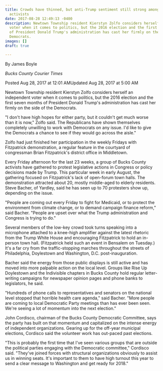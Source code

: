 ```yaml
---
title: Crowds have thinned, but anti-Trump sentiment still strong among Bucks County
  activists
date: 2017-08-28 12:49:13 -0400
description: Newtown Township resident Kierstyn Zolfo considers herself an independent
  voter when it comes to politics, but the 2016 election and the first seven months
  of President Donald Trump's administration has cast her firmly on the side of the
  Democrats.
images: []
draft: true

---
```

By James Boyle

_Bucks County Courier Times_

Posted Aug 28, 2017 at 12:01 AMUpdated Aug 28, 2017 at 5:00 AM

Newtown Township resident Kierstyn Zolfo considers herself an independent voter when it comes to politics, but the 2016 election and the first seven months of President Donald Trump's administration has cast her firmly on the side of the Democrats.

"I don't have high hopes for either party, but it couldn't get much worse than it is now," Zolfo said. The Republicans have shown themselves completely unwilling to work with Democrats on any issue. I'd like to give the Democrats a chance to see if they would go across the aisle."

Zolfo had just finished her participation in the weekly Fridays with Fitzpatrick demonstration, a regular feature in the courtyard of congressman Brian Fitzpatrick's district office in Middletown.

Every Friday afternoon for the last 23 weeks, a group of Bucks County activists have gathered to protest legislative actions in Congress or policy decisions made by Trump. This particular week in early August, the gathering focused on Fitzpatrick's lack of open-forum town halls. The demonstration attracted about 20, mostly middle-aged to elderly residents. Steve Bacher, of Yardley, said he has seen up to 70 protesters show up, depending on the issue.

"People are coming out every Friday to fight for Medicaid, or to protect the environment from climate change, or to demand campaign finance reform," said Bacher. "People are upset over what the Trump administration and Congress is trying to do."

Several members of the low-key crowd took turns speaking into a microphone attached to a knee-high amplifier against the latest rhetoric from the Trump White House and encouraging Fitzpatrick to hold an in-person town hall. (Fitzpatrick held such an event in Bensalem on Tuesday.) It's a far cry from the traffic-stopping marches throughout the streets of Philadelphia, Doylestown and Washington, D.C. post-inauguration.

Bacher said the energy from those public displays is still active and has moved into more palpable action on the local level. Groups like Rise Up Doylestown and the Indivisible chapters in Bucks County hold regular letter-writing campaigns for newspaper opinion pages and phone banks to legislators, he said.

"Hundreds of phone calls to representatives and senators on the national level stopped that horrible health care agenda," said Bacher. "More people are coming to local Democratic Party meetings than has ever been seen. We're seeing a lot of momentum into the next election."

John Cordisco, chairman of the Bucks County Democratic Committee, says the party has built on that momentum and capitalized on the intense energy of independent organizations. Gearing up for the off-year municipal elections, Cordisco said the volunteer work has out-paced past elections.

"This is probably the first time that I've seen various groups that are outside the political parties engaging with the Democratic committee," Cordisco said. "They've joined forces with structural organizations obviously to assist us in winning seats. It's important to them to have high turnout this year to send a clear message to Washington and get ready for 2018."